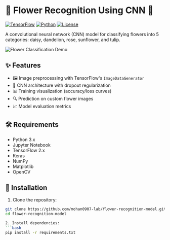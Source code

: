 # 🌸 Flower Recognition Using CNN 🌼

[![TensorFlow](https://img.shields.io/badge/TensorFlow-2.x-orange)](https://www.tensorflow.org/)
[![Python](https://img.shields.io/badge/Python-3.x-blue)](https://www.python.org/)
[![License](https://img.shields.io/badge/License-MIT-green)](LICENSE)

A convolutional neural network (CNN) model for classifying flowers into 5 categories: daisy, dandelion, rose, sunflower, and tulip.

![Flower Classification Demo](https://via.placeholder.com/800x400?text=Flower+Classification+Demo)

## ✨ Features

- 🖼️ Image preprocessing with TensorFlow's `ImageDataGenerator`
- 🧠 CNN architecture with dropout regularization
- 📊 Training visualization (accuracy/loss curves)
- 🔍 Prediction on custom flower images
- 📈 Model evaluation metrics

## 🛠️ Requirements

- Python 3.x
- Jupyter Notebook
- TensorFlow 2.x
- Keras
- NumPy
- Matplotlib
- OpenCV

## 🚀 Installation

1. Clone the repository:
```bash
git clone https://github.com/mohan0907-lab/flower-recognition-model.git
cd flower-recognition-model

2. Install dependencies:
```bash
pip install -r requirements.txt
